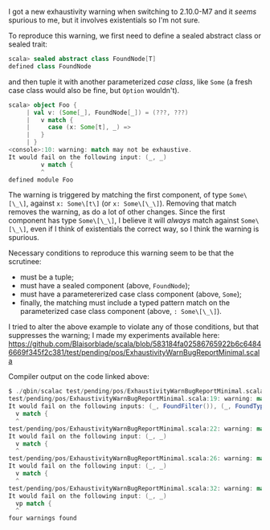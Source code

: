 I got a new exhaustivity warning when switching to 2.10.0-M7 and it *seems* spurious to me, but it involves existentials so I'm not sure.

To reproduce this warning, we first need to define a sealed abstract class or sealed trait:

```scala
scala> sealed abstract class FoundNode[T]
defined class FoundNode
```
and then tuple it with another parameterized *case class*, like `Some` (a fresh case class would also be fine, but `Option` wouldn't).

```scala
scala> object Foo {
     | val v: (Some[_], FoundNode[_]) = (???, ???)
     |   v match {
     |     case (x: Some[t], _) =>
     |   }
     | }
<console>:10: warning: match may not be exhaustive.
It would fail on the following input: (_, _)
         v match {
         ^
defined module Foo
```

The warning is triggered by matching the first component, of type `Some\[\_\]`, against `x: Some\[t\]` (or `x: Some\[\_\]`). Removing that match removes the warning, as do a lot of other changes. Since the first component has type `Some\[\_\]`, I believe it will *always* match against `Some\[\_\]`, even if I think of existentials the correct way, so I think the warning is spurious.

Necessary conditions to reproduce this warning seem to be that the scrutinee:

- must be a tuple;
- must have a sealed component (above, `FoundNode`);
- must have a parametererized case class component (above, `Some`);
- finally, the matching must include a typed pattern match on the parameterized case class component (above, `: Some\[\_\]`).

I tried to alter the above example to violate any of those conditions, but that suppresses the warning; I made my experiments available here:
https://github.com/Blaisorblade/scala/blob/583184fa02586765922b6c64846669f345f2c381/test/pending/pos/ExhaustivityWarnBugReportMinimal.scala

Compiler output on the code linked above:

```scala
$ ./qbin/scalac test/pending/pos/ExhaustivityWarnBugReportMinimal.scala
test/pending/pos/ExhaustivityWarnBugReportMinimal.scala:19: warning: match may not be exhaustive.
It would fail on the following inputs: (_, FoundFilter()), (_, FoundTypeCase())
  v match {
  ^
test/pending/pos/ExhaustivityWarnBugReportMinimal.scala:22: warning: match may not be exhaustive.
It would fail on the following input: (_, _)
  v match {
  ^
test/pending/pos/ExhaustivityWarnBugReportMinimal.scala:26: warning: match may not be exhaustive.
It would fail on the following input: (_, _)
  v match {
  ^
test/pending/pos/ExhaustivityWarnBugReportMinimal.scala:32: warning: match may not be exhaustive.
It would fail on the following input: (_, _)
  vp match {
  ^
four warnings found
```
